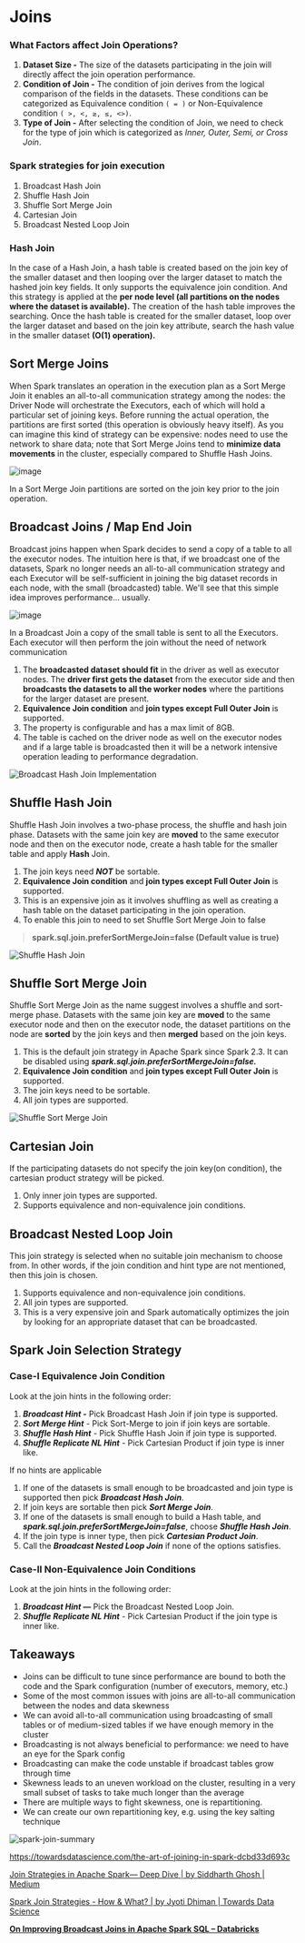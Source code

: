 # Joins

### What Factors affect Join Operations?

1. **Dataset Size -** The size of the datasets participating in the join will directly affect the join operation performance.
2. **Condition of Join -** The condition of join derives from the logical comparison of the fields in the datasets. These conditions can be categorized as Equivalence condition `( = )` or Non-Equivalence condition `( >, <, ≥, ≤, <>)`.
3. **Type of Join -** After selecting the condition of Join, we need to check for the type of join which is categorized as _Inner, Outer, Semi, or Cross Join_.

### Spark strategies for join execution

1. Broadcast Hash Join
2. Shuffle Hash Join
3. Shuffle Sort Merge Join
4. Cartesian Join
5. Broadcast Nested Loop Join

### Hash Join

In the case of a Hash Join, a hash table is created based on the join key of the smaller dataset and then looping over the larger dataset to match the hashed join key fields. It only supports the equivalence join condition. And this strategy is applied at the **per node level (all partitions on the nodes where the dataset is available).** The creation of the hash table improves the searching. Once the hash table is created for the smaller dataset, loop over the larger dataset and based on the join key attribute, search the hash value in the smaller dataset **(O(1) operation).**

## Sort Merge Joins

When Spark translates an operation in the execution plan as a Sort Merge Join it enables an all-to-all communication strategy among the nodes: the Driver Node will orchestrate the Executors, each of which will hold a particular set of joining keys. Before running the actual operation, the partitions are first sorted (this operation is obviously heavy itself). As you can imagine this kind of strategy can be expensive: nodes need to use the network to share data; note that Sort Merge Joins tend to **minimize data movements** in the cluster, especially compared to Shuffle Hash Joins.

![image](../../../media/Technologies-Apache-Joins-image1.jpg)

In a Sort Merge Join partitions are sorted on the join key prior to the join operation.

## Broadcast Joins / Map End Join

Broadcast joins happen when Spark decides to send a copy of a table to all the executor nodes. The intuition here is that, if we broadcast one of the datasets, Spark no longer needs an all-to-all communication strategy and each Executor will be self-sufficient in joining the big dataset records in each node, with the small (broadcasted) table. We'll see that this simple idea improves performance... usually.

![image](../../../media/Technologies-Apache-Joins-image2.jpg)

In a Broadcast Join a copy of the small table is sent to all the Executors. Each executor will then perform the join without the need of network communication

1. The **broadcasted dataset should fit** in the driver as well as executor nodes. The **driver first gets the dataset** from the executor side and then **broadcasts the datasets to all the worker nodes** where the partitions for the larger dataset are present.
2. **Equivalence Join condition** and **join types except Full Outer Join** is supported.
3. The property is configurable and has a max limit of 8GB.
4. The table is cached on the driver node as well on the executor nodes and if a large table is broadcasted then it will be a network intensive operation leading to performance degradation.

![Broadcast Hash Join Implementation](../../../media/Pasted%20image%2020230327110925.png)

## Shuffle Hash Join

Shuffle Hash Join involves a two-phase process, the shuffle and hash join phase. Datasets with the same join key are **moved** to the same executor node and then on the executor node, create a hash table for the smaller table and apply **Hash** Join.

1. The join keys need **_NOT_** be sortable.
2. **Equivalence Join condition** and **join types except Full Outer Join** is supported.
3. This is an expensive join as it involves shuffling as well as creating a hash table on the dataset participating in the join operation.
4. To enable this join to need to set Shuffle Sort Merge Join to false

> **spark.sql.join.preferSortMergeJoin=false (Default value is true)**

![Shuffle Hash Join](../../../media/Pasted%20image%2020230327111057.png)

## Shuffle Sort Merge Join

Shuffle Sort Merge Join as the name suggest involves a shuffle and sort-merge phase. Datasets with the same join key are **moved** to the same executor node and then on the executor node, the dataset partitions on the node are **sorted** by the join keys and then **merged** based on the join keys.

1. This is the default join strategy in Apache Spark since Spark 2.3. It can be disabled using **_spark.sql.join.preferSortMergeJoin=false._**
2. **Equivalence Join condition** and **join types except Full Outer Join** is supported.
3. The join keys need to be sortable.
4. All join types are supported.

![Shuffle Sort Merge Join](../../../media/Pasted%20image%2020230327111131.png)

## Cartesian Join

If the participating datasets do not specify the join key(on condition), the cartesian product strategy will be picked.

1. Only inner join types are supported.
2. Supports equivalence and non-equivalence join conditions.

## Broadcast Nested Loop Join

This join strategy is selected when no suitable join mechanism to choose from. In other words, if the join condition and hint type are not mentioned, then this join is chosen.

1. Supports equivalence and non-equivalence join conditions.
2. All join types are supported.
3. This is a very expensive join and Spark automatically optimizes the join by looking for an appropriate dataset that can be broadcasted.

## Spark Join Selection Strategy

### Case-I Equivalence Join Condition

Look at the join hints in the following order:

1. **_Broadcast Hint_ -** Pick Broadcast Hash Join if join type is supported.
2. **_Sort Merge Hint_** - Pick Sort-Merge to join if join keys are sortable.
3. **_Shuffle Hash Hint_** - Pick Shuffle Hash Join if join type is supported.
4. **_Shuffle Replicate NL Hint_** - Pick Cartesian Product if join type is inner like.

If no hints are applicable

1. If one of the datasets is small enough to be broadcasted and join type is supported then pick **_Broadcast Hash Join_**.
2. If join keys are sortable then pick **_Sort Merge Join_**.
3. If one of the datasets is small enough to build a Hash table, and **_spark.sql.join.preferSortMergeJoin=false_**, choose **_Shuffle Hash Join_**.
4. If the join type is inner type, then pick **_Cartesian Product Join_**.
5. Call the **_Broadcast Nested Loop Join_** if none of the options satisfies.

### Case-II Non-Equivalence Join Conditions

Look at the join hints in the following order:

1. **_Broadcast Hint —_** Pick the Broadcast Nested Loop Join.
2. **_Shuffle Replicate NL Hint_** - Pick Cartesian Product if the join type is inner like.

## Takeaways

- Joins can be difficult to tune since performance are bound to both the code and the Spark configuration (number of executors, memory, etc.)
- Some of the most common issues with joins are all-to-all communication between the nodes and data skewness
- We can avoid all-to-all communication using broadcasting of small tables or of medium-sized tables if we have enough memory in the cluster
- Broadcasting is not always beneficial to performance: we need to have an eye for the Spark config
- Broadcasting can make the code unstable if broadcast tables grow through time
- Skewness leads to an uneven workload on the cluster, resulting in a very small subset of tasks to take much longer than the average
- There are multiple ways to fight skewness, one is repartitioning.
- We can create our own repartitioning key, e.g. using the key salting technique

![spark-join-summary](../../../media/Pasted%20image%2020230327110541.png)

<https://towardsdatascience.com/the-art-of-joining-in-spark-dcbd33d693c>

[Join Strategies in Apache Spark— Deep Dive | by Siddharth Ghosh | Medium](https://medium.com/@ghoshsiddharth25/apache-spark-join-strategies-deep-dive-26bf7e85db28)

[Spark Join Strategies - How & What? | by Jyoti Dhiman | Towards Data Science](https://towardsdatascience.com/strategies-of-spark-join-c0e7b4572bcf)

**[On Improving Broadcast Joins in Apache Spark SQL – Databricks](https://www.databricks.com/session_na20/on-improving-broadcast-joins-in-apache-spark-sql)**
